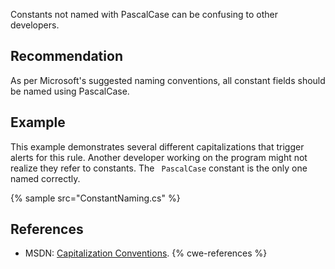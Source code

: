 Constants not named with PascalCase can be confusing to other developers.


## Recommendation
As per Microsoft's suggested naming conventions, all constant fields should be named using PascalCase.


## Example
This example demonstrates several different capitalizations that trigger alerts for this rule. Another developer working on the program might not realize they refer to constants. The ` PascalCase` constant is the only one named correctly.

{% sample src="ConstantNaming.cs" %}

## References
* MSDN: [Capitalization Conventions](http://msdn.microsoft.com/en-gb/library/vstudio/ms229043%28v=vs.100%29.aspx).
{% cwe-references %}
